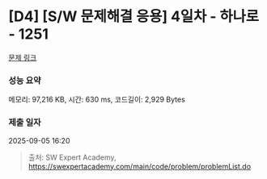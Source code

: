 # [D4] [S/W 문제해결 응용] 4일차 - 하나로 - 1251 

[문제 링크](https://swexpertacademy.com/main/code/problem/problemDetail.do?contestProbId=AV15StKqAQkCFAYD) 

### 성능 요약

메모리: 97,216 KB, 시간: 630 ms, 코드길이: 2,929 Bytes

### 제출 일자

2025-09-05 16:20



> 출처: SW Expert Academy, https://swexpertacademy.com/main/code/problem/problemList.do